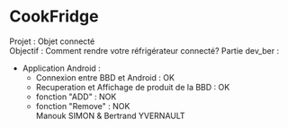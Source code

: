# CookFridge  
Projet : Objet connecté  
Objectif : Comment rendre votre réfrigérateur connecté?
Partie dev_ber :
- Application Android :
	- Connexion entre BBD et Android : OK
	- Recuperation et Affichage de produit de la BBD : OK
	- fonction "ADD" : NOK
	- fonction "Remove" : NOK  
Manouk SIMON & Bertrand YVERNAULT
